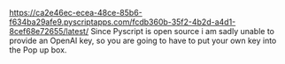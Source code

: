 https://ca2e46ec-ecea-48ce-85b6-f634ba29afe9.pyscriptapps.com/fcdb360b-35f2-4b2d-a4d1-8cef68e72655/latest/
Since Pyscript is open source i am sadly unable to provide an OpenAI key, so you are going to have to put your own key into the Pop up box.
